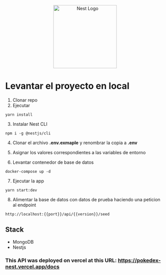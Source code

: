 <p align="center">
  <a href="http://nestjs.com/" target="blank"><img src="https://nestjs.com/img/logo-small.svg" width="200" alt="Nest Logo" /></a>
</p>

# Levantar el proyecto en local

1. Clonar repo
2. Ejecutar

```
yarn install
```

3. Instalar Nest CLI

```
npm i -g @nestjs/cli
```

4. Clonar el archivo **.env.exmaple** y renombrar la copia a **.env**

5. Asignar los valores correspondientes a las variables de entorno

6. Levantar contenedor de base de datos

```
docker-compose up -d
```

7. Ejecutar la app

```
yarn start:dev
```

8. Alimentar la base de datos con datos de prueba haciendo una peticion al endpoint

```
http://localhost:{{port}}/api/{{version}}/seed
```

## Stack

- MongoDB
- Nestjs

### This API was deployed on vercel at this URL: https://pokedex-nest.vercel.app/docs
